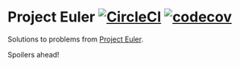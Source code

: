 # Project Euler [![CircleCI](https://circleci.com/gh/chingc/Project-Euler.svg?style=shield)](https://circleci.com/gh/chingc/Project-Euler) [![codecov](https://codecov.io/gh/chingc/Project-Euler/branch/master/graph/badge.svg)](https://codecov.io/gh/chingc/Project-Euler)

Solutions to problems from [Project Euler](https://projecteuler.net/).

Spoilers ahead!
